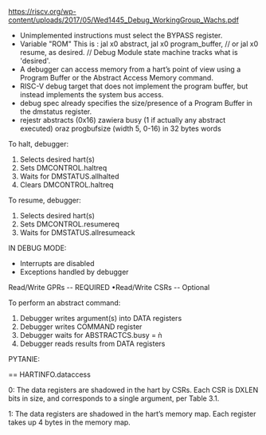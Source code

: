 https://riscv.org/wp-content/uploads/2017/05/Wed1445_Debug_WorkingGroup_Wachs.pdf

* Unimplemented instructions must select the BYPASS register.
* Variable "ROM" This is : jal x0 abstract, jal x0 program_buffer,
        //                or jal x0 resume, as desired.
        //                Debug Module state machine tracks what is 'desired'.
* A debugger can access memory from a hart’s point of view using a Program Buffer or the Abstract Access Memory command.
* RISC-V debug target that does not implement the program buffer, but instead implements the system bus access.
*  debug spec already specifies the size/presence of a Program Buffer in the dmstatus register. 
* rejestr abstracts (0x16) zawiera busy (1 if actually any abstract executed) oraz
	progbufsize (width 5, 0-16) in 32 bytes words

To halt, debugger:
1. Selects desired hart(s)
2. Sets DMCONTROL.haltreq
3. Waits for DMSTATUS.allhalted
4. Clears DMCONTROL.haltreq

To resume, debugger:
1. Selects desired hart(s)
2. Sets DMCONTROL.resumereq
3. Waits for DMSTATUS.allresumeack

IN DEBUG MODE:
* Interrupts are disabled
* Exceptions handled by debugger

Read/Write GPRs -- REQUIRED
•Read/Write CSRs -- Optional

To perform an abstract command:
1. Debugger writes argument(s) into DATA registers
2. Debugger writes COMMAND register
3. Debugger waits for ABSTRACTCS.busy = ǹ
4. Debugger reads results from DATA registers




PYTANIE:

== HARTINFO.dataccess

0: The data registers are shadowed in the hart
by CSRs. Each CSR is DXLEN bits in size, and
corresponds to a single argument, per Table 3.1.

1: The data registers are shadowed in the hart’s
memory map. Each register takes up 4 bytes in
the memory map.
